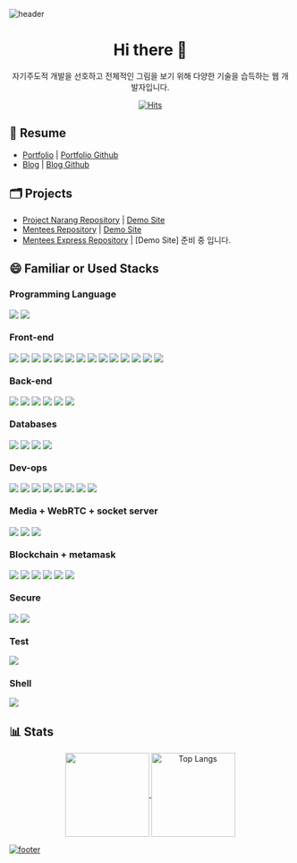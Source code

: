 ![header](https://capsule-render.vercel.app/api?type=waving&color=gradient&height=300&section=header&text=Hi,%20I'm%20Kimson&fontSize=90&animation=fadeIn&fontAlignY=38&desc=I'm%20a%20back-end%20developer.&descAlignY=51&descAlign=62)

<!--
**kkn1125/kkn1125** is a ✨ _special_ ✨ repository because its `README.md` (this file) appears on your GitHub profile.

Here are some ideas to get you started:

- 🔭 I’m currently working on ...
- 🌱 I’m currently learning ...
- 👯 I’m looking to collaborate on ...
- 🤔 I’m looking for help with ...
- 💬 Ask me about ...
- 📫 How to reach me: ...
- 😄 Pronouns: ...
- ⚡ Fun fact: ...
-->

<h1 align="center">Hi there 👋</h1>

<p align="center">자기주도적 개발을 선호하고 전체적인 그림을 보기 위해 다양한 기술을 습득하는 웹 개발자입니다.</p>

<div align="center">
  
[![Hits](https://hits.seeyoufarm.com/api/count/incr/badge.svg?url=https%3A%2F%2Fgithub.com%2Fkkn1125%2F&count_bg=%23B8852F&title_bg=%23EE4646&icon=smugmug.svg&icon_color=%23FFFFFF&title=hits&edge_flat=true)](https://hits.seeyoufarm.com)
  
</div>

<h2>📑 Resume</h2>

- [Portfolio](https://kkn1125.github.io/portfolio) | [Portfolio Github](https://github.com/kkn1125/portfolio)
- [Blog](https://kkn1125.github.io) | [Blog Github](https://github.com/kkn1125/kkn1125.github.io)

<h2>🗂️ Projects</h2>

- [Project Narang Repository](https://github.com/kkn1125/narang) | [Demo Site](https://narang.ml)
- [Mentees Repository](https://github.com/kkn1125/mentees) | [Demo Site](https://menteesprj.herokuapp.com/)
- [Mentees Express Repository](https://github.com/kkn1125/mentees-express) | [Demo Site] 준비 중 입니다.

<h2>😄 Familiar or Used Stacks</h2>

<p align="center">
  <h3>Programming Language</h3>
  <span>
    <img align="center" src="https://img.shields.io/badge/Java-007396?style=flat-square&logo=Java&logoColor=white"/>
    <img align="center" src="https://img.shields.io/badge/Python-407dae?style=flat-square&logo=Python&logoColor=white"/>
  </span>
  
  <h3>Front-end</h3>
  <span>
    <img align="center" src="https://img.shields.io/badge/sass-1572B6?style=flat-square&logo=sass&logoColor=white"/>
    <img align="center" src="https://img.shields.io/badge/JavaScript-F7DF1E?style=flat-square&logo=JavaScript&logoColor=white"/>
    <img align="center" src="https://img.shields.io/badge/React-61DAFB?style=flat-square&logo=React&logoColor=white"/>
    <img align="center" src="https://img.shields.io/badge/Next-black?style=flat-square&logo=Next.js&logoColor=ffffff"/>
    <img align="center" src="https://img.shields.io/badge/Redux-purple?style=flat-square&logo=Redux&logoColor=white"/>
    <img align="center" src="https://img.shields.io/badge/Vue.js-4FC08D?style=flat-square&logo=Vue.js&logoColor=white"/>
    <img align="center" src="https://img.shields.io/badge/Nuxt.js-00DC82?style=flat-square&logo=Nuxt.js&logoColor=white"/>
    <img align="center" src="https://img.shields.io/badge/Svelte-FF3E00?style=flat-square&logo=Svelte&logoColor=white"/>
    <img align="center" src="https://img.shields.io/badge/TypeScript-3178C6?style=flat-square&logo=TypeScript&logoColor=white"/>
    <img align="center" src="https://img.shields.io/badge/Gatsby-663399?style=flat-square&logo=Gatsby&logoColor=white"/>
    <img align="center" src="https://img.shields.io/badge/MUI-007FFF?style=flat-square&logo=MUI&logoColor=white"/>
    <img align="center" src="https://img.shields.io/badge/ANTD-0170FE?style=flat-square&logo=Ant%20Design&logoColor=white"/>
    <img align="center" src="https://img.shields.io/badge/Semantic%20UI%20React-35BDB2?style=flat-square&logo=Semantic%20UI%20React&logoColor=white"/>
    <img align="center" src="https://img.shields.io/badge/Jekyll-CC0000?style=flat-square&logo=Jekyll&logoColor=white"/>
  </span>
  
  <h3>Back-end</h3>
  <span>
    <img align="center" src="https://img.shields.io/badge/Node.js-339933?style=flat-square&logo=Node.js&logoColor=white"/>
    <img align="center" src="https://img.shields.io/badge/Express-000000?style=flat-square&logo=Express&logoColor=white"/>
    <img align="center" src="https://img.shields.io/badge/fastify-000000?style=flat-square&logo=fastify&logoColor=white"/>
    <img align="center" src="https://img.shields.io/badge/Django-0c4b33?style=flat-square&logo=Django&logoColor=white"/>
    <img align="center" src="https://img.shields.io/badge/Spring-6DB33F?style=flat-square&logo=Spring&logoColor=white"/>
    <img align="center" src="https://img.shields.io/badge/Spring%20Boot-6DB33F?style=flat-square&logo=Spring%20Boot&logoColor=white"/>
  </span>
  
  <h3>Databases</h3>
  <span>
    <img align="center" src="https://img.shields.io/badge/MySQL-4479A1?style=flat-square&logo=MySQL&logoColor=white"/>
    <img align="center" src="https://img.shields.io/badge/PostgreSQL-4169E1?style=flat-square&logo=PostgreSQL&logoColor=white"/>
    <img align="center" src="https://img.shields.io/badge/MongoDB-47A248?style=flat-square&logo=MongoDB&logoColor=white"/>
    <img align="center" src="https://img.shields.io/badge/GraphQL-E10098?style=flat-square&logo=GraphQL&logoColor=white"/>
  </span>
  
  <h3>Dev-ops</h3>
  <span>
    <img align="center" src="https://img.shields.io/badge/Git-F05032?style=flat-square&logo=Git&logoColor=white"/>
    <img align="center" src="https://img.shields.io/badge/GitHub-181717?style=flat-square&logo=GitHub&logoColor=white"/>
    <img align="center" src="https://img.shields.io/badge/GitLab-FC6D26?style=flat-square&logo=GitLab&logoColor=white"/>
    <img align="center" src="https://img.shields.io/badge/npm-CB3837?style=flat-square&logo=npm&logoColor=white"/>
    <img align="center" src="https://img.shields.io/badge/Yarn-2C8EBB?style=flat-square&logo=Yarn&logoColor=white"/>
    <img align="center" src="https://img.shields.io/badge/Apache%20Maven-C71A36?style=flat-square&logo=Apache%20Maven&logoColor=white"/>
    <img align="center" src="https://img.shields.io/badge/Chocolatey-80B5E3?style=flat-square&logo=Chocolatey&logoColor=white"/>
    <img align="center" src="https://img.shields.io/badge/Docker-2496ED?style=flat-square&logo=Docker&logoColor=white"/>
  </span>
  
  <h3>Media + WebRTC + socket server</h3>
  <span>
    <img align="center" src="https://img.shields.io/badge/Socket.io-010101?style=flat-square&logo=Socket.io&logoColor=white"/>
    <img align="center" src="https://img.shields.io/badge/WebRTC-333333?style=flat-square&logo=WebRTC&logoColor=white"/>
    <img align="center" src="https://img.shields.io/badge/FFmpeg-007808?style=flat-square&logo=FFmpeg&logoColor=white"/>
  </span>
  
  <h3>Blockchain + metamask</h3>
  <span>
    <img align="center" src="https://img.shields.io/badge/Web3.js-F16822?style=flat-square&logo=Web3.js&logoColor=white"/>
    <img align="center" src="https://img.shields.io/badge/Blockchain-121D33?style=flat-square&logo=Blockchain.com&logoColor=white"/>
    <img align="center" src="https://img.shields.io/badge/IPFS-65C2CB?style=flat-square&logo=IPFS&logoColor=white"/>
    <img align="center" src="https://img.shields.io/badge/MetaMask-FB542B?style=flat-square&logo=MetaMask&logoColor=white"/>
    <img align="center" src="https://img.shields.io/badge/Ganache.js-e4a663?style=flat-square&logo=Ganache.js&logoColor=white"/>
    <img align="center" src="https://img.shields.io/badge/Truffle-5e464d?style=flat-square&logo=Truffle.js&logoColor=white"/>
    
  </span>
  
  <h3>Secure</h3>
  <span>
    <img align="center" src="https://img.shields.io/badge/JWT-333333?style=flat-square&logo=JSON%20Web%20Tokens&logoColor=white"/>
    <img align="center" src="https://img.shields.io/badge/NextAuth.js-8016d7?style=flat-square&logo=NextAuth.js&logoColor=1bb4e4"/>
  </span>
  
  <h3>Test</h3>
  <span>
    <img align="center" src="https://img.shields.io/badge/Jest-C21325?style=flat-square&logo=Jest&logoColor=white"/>
  </span>
  
  <h3>Shell</h3>
  <span>
    <img align="center" src="https://img.shields.io/badge/Shell-FFD500?style=flat-square&logo=Shell&logoColor=white"/>
  </span>
</p>

<h2>📊 Stats</h2>
<p align="center">
  <a href="https://github.com/kkn1125/github-readme-stats">
    <img height="150" align="center" src="https://github-readme-stats.vercel.app/api?username=kkn1125&show_icons=true&theme=cobalt&locale=kr" />
  </a>
  <a href="https://github.com/kkn1125/github-readme-stats">
    <img height="150" align="center" alt="Top Langs" src="https://github-readme-stats.vercel.app/api/top-langs/?username=kkn1125&layout=compact&theme=cobalt&locale=kr" />
  </a>
  
</p>

<!--

<h2>📌 Pinned</h2>

<p align="center">

  <a href="https://github.com/kkn1125/mkDocumentifyJS">
    <img height="150" width="400" align="center" src="https://github-readme-stats.vercel.app/api/pin/?username=kkn1125&show_owner=true&repo=mkDocumentifyJS" />
  </a>
  <a href="https://github.com/kkn1125/treeparser">
    <img height="150" width="400" align="center" src="https://github-readme-stats.vercel.app/api/pin/?username=kkn1125&show_owner=true&repo=treeparser" />
  </a>
  <a href="https://github.com/kkn1125/kkn1125.github.io">
    <img height="150" width="400" align="center" src="https://github-readme-stats.vercel.app/api/pin/?username=kkn1125&show_owner=true&repo=kkn1125.github.io" />
  </a>
  <a href="https://github.com/kkn1125/project-django">
    <img height="150" width="400" align="center" src="https://github-readme-stats.vercel.app/api/pin/?username=kkn1125&show_owner=true&repo=project-django" />
  </a>
  <a href="https://github.com/kkn1125/typer">
    <img height="150" width="400" align="center" src="https://github-readme-stats.vercel.app/api/pin/?username=kkn1125&show_owner=true&repo=typer" />
  </a>
  
</p> -->

<a href="https://kkn1125.github.io/portfolio">

![footer](https://capsule-render.vercel.app/api?type=waving&color=gradient&height=200&section=footer&text=%ED%8F%AC%ED%8A%B8%ED%8F%B4%EB%A6%AC%EC%98%A4%EC%97%90%20%EB%8D%94%20%EB%A7%8E%EC%9D%80%20%EB%82%B4%EC%9A%A9%EC%9D%B4%20%EC%9E%88%EC%8A%B5%EB%8B%88%EB%8B%A4!&fontSize=30&fontAlignY=70)

</a>
